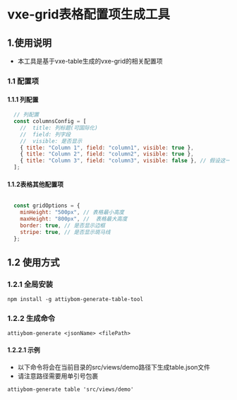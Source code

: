 # vxe-grid表格配置项生成工具
## 1.使用说明
* 本工具是基于vxe-table生成的vxe-grid的相关配置项

### 1.1 配置项
#### 1.1.1 列配置
```js
  // 列配置
  const columnsConfig = [
    //  title: 列标题(可国际化)
    //  field: 列字段
    //  visible: 是否显示
    { title: "Column 1", field: "column1", visible: true },
    { title: "Column 2", field: "column2", visible: true },
    { title: "Column 3", field: "column3", visible: false }, // 假设这一列默认不显示
  ];
```
#### 1.1.2表格其他配置项
```js

  const gridOptions = {
    minHeight: "500px", // 表格最小高度
    maxHeight: "800px", //  表格最大高度
    border: true, // 是否显示边框
    stripe: true, // 是否显示斑马线
  };

```


## 1.2 使用方式

### 1.2.1 全局安装
```
npm install -g attiybom-generate-table-tool
```


### 1.2.2 生成命令
```
attiybom-generate <jsonName> <filePath>
```
#### 1.2.2.1 示例
* 以下命令将会在当前目录的src/views/demo路径下生成table.json文件
* 请注意路径需要用单引号包裹
```
attiybom-generate table 'src/views/demo'
```

